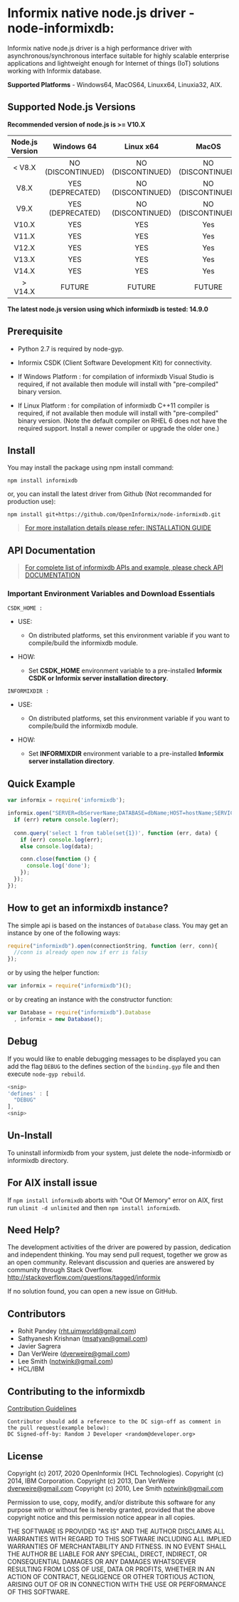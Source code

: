 # Informix native node.js driver - node-informixdb:
Informix native node.js driver is a high performance driver with asynchronous/synchronous interface suitable for highly scalable enterprise applications and lightweight enough for Internet of things (IoT) solutions working with Informix database.

**Supported Platforms** - Windows64, MacOS64, Linuxx64, Linuxia32, AIX.

## Supported Node.js Versions

**Recommended version of node.js is >= V10.X**

| Node.js Version   | Windows 64        | Linux x64         | MacOS             | AIX                |
| :---:             | :---:             | :---:             | :---:             | :---:              |
| < V8.X            | NO (DISCONTINUED) | NO (DISCONTINUED) | NO (DISCONTINUED) | NO (DISCONTINUED)  |
|   V8.X            | YES (DEPRECATED)  | NO (DISCONTINUED) | NO (DISCONTINUED) | NO (DISCONTINUED)  |
|   V9.X            | YES (DEPRECATED)  | NO (DISCONTINUED) | NO (DISCONTINUED) | NO (DISCONTINUED)  |
|   V10.X           | YES               | YES               | Yes               | YES                |
|   V11.X           | YES               | YES               | Yes               | YES                |
|   V12.X           | YES               | YES               | Yes               | YES                |
|   V13.X           | YES               | YES               | Yes               | YES                |
|   V14.X           | YES               | YES               | Yes               | YES                |
| > V14.X           | FUTURE            | FUTURE            | FUTURE            | FUTURE             |

**The latest node.js version using which informixdb is tested: 14.9.0**

## Prerequisite

- Python 2.7 is required by node-gyp.

- Informix CSDK (Client Software Development Kit) for connectivity.

- If Windows Platform : for compilation of informixdb Visual Studio is required, if not available then module will install with "pre-compiled" binary version.

- If Linux Platform : for compilation of informixdb C++11 compiler is required, if not available then module will install with "pre-compiled" binary version.
  (Note the default compiler on RHEL 6 does not have the required support. Install a newer compiler or upgrade the older one.)

## Install

You may install the package using npm install command:

```
npm install informixdb
```

or, you can install the latest driver from Github (Not recommanded for production use):

```
npm install git+https://github.com/OpenInformix/node-informixdb.git
```

> [For more installation details please refer:  INSTALLATION GUIDE](https://github.com/OpenInformix/node-informixdb/blob/master/INSTALL.md)

## API Documentation

> [For complete list of informixdb APIs and example, please check API DOCUMENTATION](https://github.com/OpenInformix/node-informixdb/blob/master/APIDocumentation.md)


### Important Environment Variables and Download Essentials 

`CSDK_HOME :`

- USE:
	- On distributed platforms, set this environment variable if you want to compile/build the informixdb module.

- HOW:
	- Set **CSDK_HOME** environment variable to a pre-installed **Informix CSDK or Informix server installation directory**.

`INFORMIXDIR :`

- USE:
	- On distributed platforms, set this environment variable if you want to compile/build the informixdb module.

- HOW:
	- Set **INFORMIXDIR** environment variable to a pre-installed **Informix server installation directory**.



## Quick Example

```javascript
var informix = require('informixdb');

informix.open("SERVER=dbServerName;DATABASE=dbName;HOST=hostName;SERVICE=port;UID=userID;PWD=password;", function (err,conn) {
  if (err) return console.log(err);
  
  conn.query('select 1 from table(set{1})', function (err, data) {
    if (err) console.log(err);
    else console.log(data);

    conn.close(function () {
      console.log('done');
    });
  });
});
```

## How to get an informixdb instance?

The simple api is based on the instances of `Database` class. You may get an 
instance by one of the following ways:

```javascript
require("informixdb").open(connectionString, function (err, conn){
  //conn is already open now if err is falsy
});
```

or by using the helper function:

```javascript
var informix = require("informixdb")();
``` 

or by creating an instance with the constructor function:

```javascript
var Database = require("informixdb").Database
  , informix = new Database();
```

## Debug

If you would like to enable debugging messages to be displayed you can add the 
flag `DEBUG` to the defines section of the `binding.gyp` file and then execute 
`node-gyp rebuild`.

```javascript
<snip>
'defines' : [
  "DEBUG"
],
<snip>
```

## Un-Install

To uninstall informixdb from your system, just delete the node-informixdb or informixdb directory.


## For AIX install issue

If `npm install informixdb` aborts with "Out Of Memory" error on AIX, first run `ulimit -d unlimited` and then `npm install informixdb`.


## Need Help?

The development activities of the driver are powered by passion, dedication and independent thinking. You may send pull request, together we grow as an open community. Relevant discussion and queries are answered by community through Stack Overflow. 
http://stackoverflow.com/questions/tagged/informix
   
If no solution found, you can open a new issue on GitHub.


## Contributors

* Rohit Pandey (rht.uimworld@gmail.com)
* Sathyanesh Krishnan (msatyan@gmail.com)
* Javier Sagrera
* Dan VerWeire (dverweire@gmail.com)
* Lee Smith (notwink@gmail.com)
* HCL/IBM

## Contributing to the informixdb

[Contribution Guidelines](https://github.com/OpenInformix/node-informixdb/blob/master/Contribution.md)

```
Contributor should add a reference to the DC sign-off as comment in the pull request(example below):
DC Signed-off-by: Random J Developer <random@developer.org>
```

## License

  Copyright (c) 2017, 2020 OpenInformix (HCL Technologies).
  Copyright (c) 2014, IBM Corporation.
  Copyright (c) 2013, Dan VerWeire <dverweire@gmail.com>
  Copyright (c) 2010, Lee Smith <notwink@gmail.com>

  Permission to use, copy, modify, and/or distribute this software for any
  purpose with or without fee is hereby granted, provided that the above
  copyright notice and this permission notice appear in all copies.

  THE SOFTWARE IS PROVIDED "AS IS" AND THE AUTHOR DISCLAIMS ALL WARRANTIES
  WITH REGARD TO THIS SOFTWARE INCLUDING ALL IMPLIED WARRANTIES OF
  MERCHANTABILITY AND FITNESS. IN NO EVENT SHALL THE AUTHOR BE LIABLE FOR
  ANY SPECIAL, DIRECT, INDIRECT, OR CONSEQUENTIAL DAMAGES OR ANY DAMAGES
  WHATSOEVER RESULTING FROM LOSS OF USE, DATA OR PROFITS, WHETHER IN AN
  ACTION OF CONTRACT, NEGLIGENCE OR OTHER TORTIOUS ACTION, ARISING OUT OF
  OR IN CONNECTION WITH THE USE OR PERFORMANCE OF THIS SOFTWARE.
